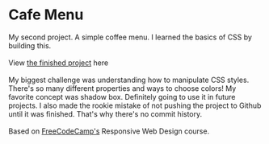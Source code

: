<h1>Cafe Menu</h1>
My second project. A simple coffee menu. I learned the basics of CSS by building this. 
<br>
<br>
View <a href="https://zacharyjpeter.github.io/FCC-CafeMenu">the finished project</a> here
<br>
<br>
My biggest challenge was understanding how to manipulate CSS styles. There's so many different properties and ways to choose colors! My favorite concept was shadow box. Definitely going to use it in future projects. I also made the rookie mistake of not pushing the project to Github until it was finished. That's why there's no commit history.
<br>
<br>
Based on <a href="https://www.freecodecamp.org">FreeCodeCamp's</a> Responsive Web Design course.
